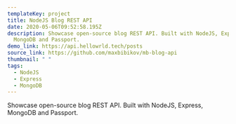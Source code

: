 ```yaml
---
templateKey: project
title: NodeJS Blog REST API
date: 2020-05-06T09:52:58.195Z
description: Showcase open-source blog REST API. Built with NodeJS, Express,
  MongoDB and Passport.
demo_link: https://api.hellowrld.tech/posts
source_link: https://github.com/maxbibikov/mb-blog-api
thumbnail: " "
tags:
  - NodeJS
  - Express
  - MongoDB
---
```

Showcase open-source blog REST API. Built with NodeJS, Express, MongoDB and Passport.